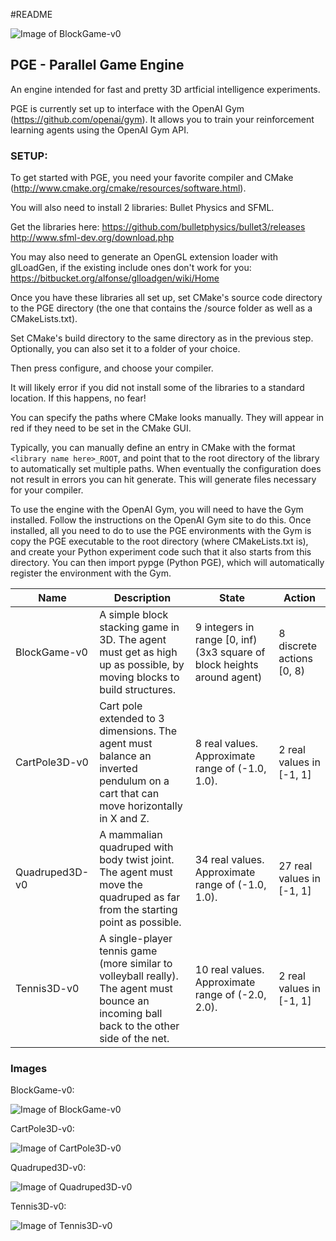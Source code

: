 #README

![Image of BlockGame-v0](http://i1218.photobucket.com/albums/dd401/222464/PGE_LOGO.png)

## PGE - Parallel Game Engine

An engine intended for fast and pretty 3D artficial intelligence experiments.

PGE is currently set up to interface with the OpenAI Gym (https://github.com/openai/gym). It allows you to train your reinforcement learning agents using the OpenAI Gym API.

### SETUP:

To get started with PGE, you need your favorite compiler and CMake (http://www.cmake.org/cmake/resources/software.html).

You will also need to install 2 libraries: Bullet Physics and SFML.

Get the libraries here:
https://github.com/bulletphysics/bullet3/releases
http://www.sfml-dev.org/download.php

You may also need to generate an OpenGL extension loader with glLoadGen, if the existing include ones don't work for you: https://bitbucket.org/alfonse/glloadgen/wiki/Home 

Once you have these libraries all set up, set CMake's source code directory to the PGE directory (the one that contains the /source folder as well as a CMakeLists.txt).

Set CMake's build directory to the same directory as in the previous step. Optionally, you can also set it to a folder of your choice.

Then press configure, and choose your compiler.

It will likely error if you did not install some of the libraries to a standard location. If this happens, no fear!

You can specify the paths where CMake looks manually. They will appear in red if they need to be set in the CMake GUI.

Typically, you can manually define an entry in CMake with the format `<library name here>_ROOT`, and point that to the root directory of the library to automatically set multiple paths.
When eventually the configuration does not result in errors you can hit generate. This will generate files necessary for your compiler.

To use the engine with the OpenAI Gym, you will need to have the Gym installed. Follow the instructions on the OpenAI Gym site to do this.
Once installed, all you need to do to use the PGE environments with the Gym is copy the PGE executable to the root directory (where CMakeLists.txt is), and create your Python experiment code such that it also starts from this directory.
You can then import pypge (Python PGE), which will automatically register the environment with the Gym.

| Name           | Description                                                                                                                                | State                                                                   | Action                    |
|----------------|--------------------------------------------------------------------------------------------------------------------------------------------|-------------------------------------------------------------------------|---------------------------|
| BlockGame-v0   | A simple block stacking game in 3D. The agent must get as high up as possible, by moving blocks to build structures.                       | 9 integers in range [0, inf) (3x3 square of block heights around agent) | 8 discrete actions [0, 8) |
| CartPole3D-v0  | Cart pole extended to 3 dimensions. The agent must balance an inverted pendulum on a cart that can move horizontally in X and Z.           | 8 real values. Approximate range of (-1.0, 1.0).                        | 2 real values in [-1, 1]  |
| Quadruped3D-v0 | A mammalian quadruped with body twist joint. The agent must move the quadruped as far from the starting point as possible.                 | 34 real values. Approximate range of (-1.0, 1.0).                       | 27 real values in [-1, 1] |
| Tennis3D-v0    | A single-player tennis game (more similar to volleyball really). The agent must bounce an incoming ball back to the other side of the net. | 10 real values. Approximate range of (-2.0, 2.0).                       | 2 real values in [-1, 1]  |

### Images

BlockGame-v0:

![Image of BlockGame-v0](http://i1218.photobucket.com/albums/dd401/222464/blockgame-v0-1.png)

CartPole3D-v0:

![Image of CartPole3D-v0](http://i1218.photobucket.com/albums/dd401/222464/cartPole3D1.png)

Quadruped3D-v0:

![Image of Quadruped3D-v0](http://i1218.photobucket.com/albums/dd401/222464/quadruped1.png)

Tennis3D-v0:

![Image of Tennis3D-v0](http://i1218.photobucket.com/albums/dd401/222464/tennis.png)